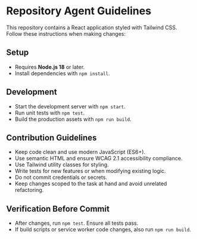 # Repository Agent Guidelines

This repository contains a React application styled with Tailwind CSS. Follow these instructions when making changes:

## Setup
- Requires **Node.js 18** or later.
- Install dependencies with `npm install`.

## Development
- Start the development server with `npm start`.
- Run unit tests with `npm test`.
- Build the production assets with `npm run build`.

## Contribution Guidelines
- Keep code clean and use modern JavaScript (ES6+).
- Use semantic HTML and ensure WCAG 2.1 accessibility compliance.
- Use Tailwind utility classes for styling.
- Write tests for new features or when modifying existing logic.
- Do not commit credentials or secrets.
- Keep changes scoped to the task at hand and avoid unrelated refactoring.

## Verification Before Commit
- After changes, run `npm test`. Ensure all tests pass.
- If build scripts or service worker code changes, also run `npm run build`.

